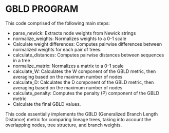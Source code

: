 # GBLD PROGRAM

This code comprised of the following main steps:

   - parse_newick: Extracts node weights from Newick strings
   - normalize_weights: Normalizes weights to a 0-1 scale
   - Calculate weight differences: Computes pairwise differences between normalized weights for each pair of trees.
   - calculate_distances: Computes pairwise distances between sequences in a tree
   - normalize_matrix: Normalizes a matrix to a 0-1 scale
   - calculate_W: Calculates the W component of the GBLD metric, then averaging based on the maximum number of nodes
   - calculate_D: Calculates the D component of the GBLD metric, then averaging based on the maximum number of nodes
   - calculate_penalty: Computes the penalty (P) component of the GBLD metric
   - Calculate the final GBLD values.


This code essentially implements the GBLD (Generalized Branch Length Distance) metric for comparing lineage trees, taking into account the overlapping nodes, tree structure, and branch weights.
